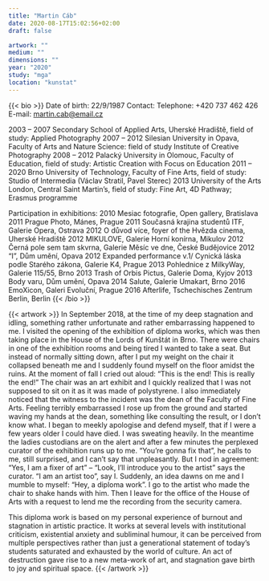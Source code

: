 ```yaml
---
title: "Martin Cáb"
date: 2020-08-17T15:02:56+02:00
draft: false

artwork: ""
medium: ""
dimensions: ""
year: "2020"
study: "mga"
location: "kunstat"
---
```


{{< bio >}}
Date of birth: 22/9/1987
Contact:
Telephone: +420 737 462 426
E-mail: martin.cab@email.cz

2003 – 2007 Secondary School of Applied Arts, Uherské Hradiště, field of study: Applied Photography
2007 – 2012 Silesian University in Opava, Faculty of Arts and Nature Science: field of study Institute of Creative Photography
2008 – 2012 Palacký University in Olomouc, Faculty of Education, field of study: Artistic Creation with Focus on Education
2011 – 2020 Brno University of Technology, Faculty of Fine Arts, field of study: Studio of Intermedia (Václav Stratil, Pavel Sterec)
2013 University of the Arts London, Central Saint Martin’s, field of study: Fine Art, 4D Pathway; Erasmus programme

Participation in exhibitions:
2010 Mesiac fotografie, Open gallery, Bratislava
2011 Prague Photo, Mánes, Prague
2011 Současná krajina studentů ITF, Galerie Opera, Ostrava
2012 O důvod více, foyer of the Hvězda cinema, Uherské Hradiště
2012 MIKULOVE, Galerie Horní konírna, Mikulov
2012 Černá pole sem tam skvrna, Galerie Měsíc ve dne, České Budějovice
2012 “I”, Dům umění, Opava
2012 Expanded performance v.1/ Cynická láska podle Starého zákona, Galerie K4, Prague
2013 Pohlednice z MilkyWay, Galerie 115/55, Brno
2013 Trash of Orbis Pictus, Galerie Doma, Kyjov
2013 Body varu, Dům umění, Opava
2014 Salute, Galerie Umakart, Brno
2016 EmoXicon, Galeri Evoluční, Prague
2016 Afterlife, Tschechisches Zentrum Berlin, Berlin
{{< /bio >}}


{{< artwork >}}
In September 2018, at the time of my deep stagnation and idling, something rather unfortunate and rather embarrassing happened to me. I visited the opening of the exhibition of diploma works, which was then taking place in the House of the Lords of Kunštát in Brno. There were chairs in one of the exhibition rooms and being tired I wanted to take a seat. But instead of normally sitting down, after I put my weight on the chair it collapsed beneath me and I suddenly found myself on the floor amidst the ruins. At the moment of fall I cried out aloud: “This is the end! This is really the end!” The chair was an art exhibit and I quickly realized that I was not supposed to sit on it as it was made of polystyrene. I also immediately noticed that the witness to the incident was the dean of the Faculty of Fine Arts. Feeling terribly embarrassed I rose up from the ground and started waving my hands at the dean, something like consulting the result, or I don’t know what. I began to meekly apologise and defend myself, that if I were a few years older I could have died. I was sweating heavily. In the meantime the ladies custodians are on the alert and after a few minutes the perplexed curator of the exhibition runs up to me. “You’re gonna fix that”, he calls to me, still surprised, and I can’t say that unpleasantly. But I nod in agreement: “Yes, I am a fixer of art” – “Look, I’ll introduce you to the artist” says the curator. “I am an artist too”, say I. Suddenly, an idea dawns on me and I mumble to myself: “Hey, a diploma work”. I go to the artist who made the chair to shake hands with him. Then I leave for the office of the House of Arts with a request to lend me the recording from the security camera.

This diploma work is based on my personal experience of burnout and stagnation in artistic practice. It works at several levels with institutional criticism, existential anxiety and subliminal humour, it can be perceived from multiple perspectives rather than just a generational statement of today’s students saturated and exhausted by the world of culture. An act of destruction gave rise to a new meta-work of art, and stagnation gave birth to joy and spiritual space.
{{< /artwork >}}
